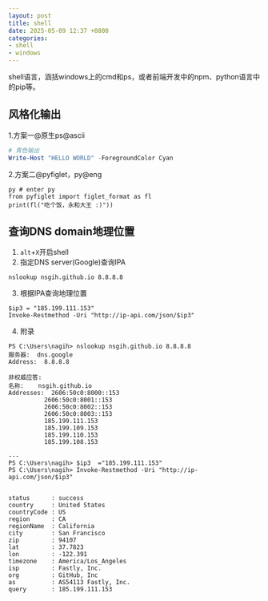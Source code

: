 ```yaml
---
layout: post
title: shell
date: 2025-05-09 12:37 +0800
categories:
- shell
- windows
---
```

shell语言，涵括windows上的cmd和ps，或者前端开发中的npm、python语言中的pip等。

## 风格化输出

1.方案一@原生ps@ascii
```powershell
# 青色输出
Write-Host "HELLO WORLD" -ForegroundColor Cyan
```

2.方案二@pyfiglet，py@eng
```shell
py # enter py
from pyfiglet import figlet_format as fl
print(fl("吃个饭，永和大王 :)"))
```


## 查询DNS domain地理位置
1. `alt`+`X`开启shell
2. 指定DNS server(Google)查询IPA
```shell
nslookup nsgih.github.io 8.8.8.8
```
3. 根据IPA查询地理位置
```shell
$ip3 = "185.199.111.153"
Invoke-Restmethod -Uri "http://ip-api.com/json/$ip3"
```
4. 附录

```
PS C:\Users\nagih> nslookup nsgih.github.io 8.8.8.8
服务器:  dns.google
Address:  8.8.8.8

非权威应答:
名称:    nsgih.github.io
Addresses:  2606:50c0:8000::153
          2606:50c0:8001::153
          2606:50c0:8002::153
          2606:50c0:8003::153
          185.199.111.153
          185.199.109.153
          185.199.110.153
          185.199.108.153

---
PS C:\Users\nagih> $ip3  ="185.199.111.153"
PS C:\Users\nagih> Invoke-Restmethod -Uri "http://ip-api.com/json/$ip3"


status      : success
country     : United States
countryCode : US
region      : CA
regionName  : California
city        : San Francisco
zip         : 94107
lat         : 37.7823
lon         : -122.391
timezone    : America/Los_Angeles
isp         : Fastly, Inc.
org         : GitHub, Inc
as          : AS54113 Fastly, Inc.
query       : 185.199.111.153
```